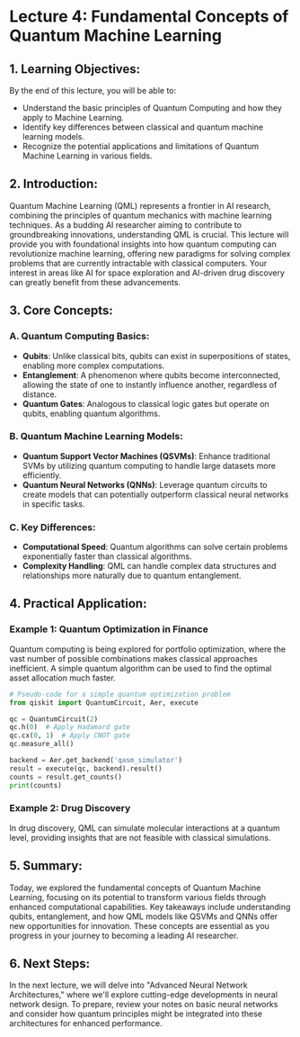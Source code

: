 # Lecture 4: Fundamental Concepts of Quantum Machine Learning

## 1. Learning Objectives:
By the end of this lecture, you will be able to:
- Understand the basic principles of Quantum Computing and how they apply to Machine Learning.
- Identify key differences between classical and quantum machine learning models.
- Recognize the potential applications and limitations of Quantum Machine Learning in various fields.

## 2. Introduction:
Quantum Machine Learning (QML) represents a frontier in AI research, combining the principles of quantum mechanics with machine learning techniques. As a budding AI researcher aiming to contribute to groundbreaking innovations, understanding QML is crucial. This lecture will provide you with foundational insights into how quantum computing can revolutionize machine learning, offering new paradigms for solving complex problems that are currently intractable with classical computers. Your interest in areas like AI for space exploration and AI-driven drug discovery can greatly benefit from these advancements.

## 3. Core Concepts:

### A. Quantum Computing Basics:
- **Qubits**: Unlike classical bits, qubits can exist in superpositions of states, enabling more complex computations.
- **Entanglement**: A phenomenon where qubits become interconnected, allowing the state of one to instantly influence another, regardless of distance.
- **Quantum Gates**: Analogous to classical logic gates but operate on qubits, enabling quantum algorithms.

### B. Quantum Machine Learning Models:
- **Quantum Support Vector Machines (QSVMs)**: Enhance traditional SVMs by utilizing quantum computing to handle large datasets more efficiently.
- **Quantum Neural Networks (QNNs)**: Leverage quantum circuits to create models that can potentially outperform classical neural networks in specific tasks.

### C. Key Differences:
- **Computational Speed**: Quantum algorithms can solve certain problems exponentially faster than classical algorithms.
- **Complexity Handling**: QML can handle complex data structures and relationships more naturally due to quantum entanglement.

## 4. Practical Application:

### Example 1: Quantum Optimization in Finance
Quantum computing is being explored for portfolio optimization, where the vast number of possible combinations makes classical approaches inefficient. A simple quantum algorithm can be used to find the optimal asset allocation much faster.

```python
# Pseudo-code for a simple quantum optimization problem
from qiskit import QuantumCircuit, Aer, execute

qc = QuantumCircuit(2)
qc.h(0)  # Apply Hadamard gate
qc.cx(0, 1)  # Apply CNOT gate
qc.measure_all()

backend = Aer.get_backend('qasm_simulator')
result = execute(qc, backend).result()
counts = result.get_counts()
print(counts)
```

### Example 2: Drug Discovery
In drug discovery, QML can simulate molecular interactions at a quantum level, providing insights that are not feasible with classical simulations.

## 5. Summary:
Today, we explored the fundamental concepts of Quantum Machine Learning, focusing on its potential to transform various fields through enhanced computational capabilities. Key takeaways include understanding qubits, entanglement, and how QML models like QSVMs and QNNs offer new opportunities for innovation. These concepts are essential as you progress in your journey to becoming a leading AI researcher.

## 6. Next Steps:
In the next lecture, we will delve into "Advanced Neural Network Architectures," where we'll explore cutting-edge developments in neural network design. To prepare, review your notes on basic neural networks and consider how quantum principles might be integrated into these architectures for enhanced performance.